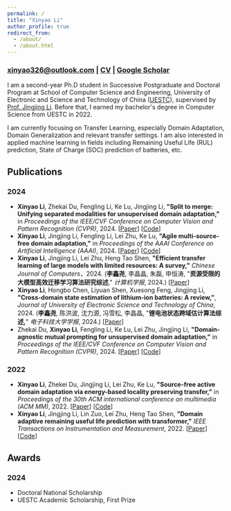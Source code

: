 ```yaml
---
permalink: /
title: "Xinyao Li"
author_profile: true
redirect_from: 
  - /about/
  - /about.html
---
```


### [xinyao326@outlook.com](mailto:xinyao326@outlook.com) | [CV](/assets/en_cv.pdf) | [Google Scholar](https://scholar.google.com/citations?user=lO0a_BUAAAAJ)
I am a second-year Ph.D student in Successive Postgraduate and Doctoral Program at School of Computer Science and Engineering, University of Electronic and Science and Technology of China ([UESTC](https://www.uestc.edu.cn/)), supervised by [Prof. Jingjing Li](https://lijin118.github.io). Before that, I earned my bachelor's degree in Computer Science from UESTC in 2022.

I am currently focusing on Transfer Learning, especially Domain Adaptation, Domain Generalization and relevant transfer settings. I am also interested in applied machine learning in fields including Remaining Useful Life (RUL) prediction, State of Charge (SOC) prediction of batteries, etc. 


## Publications
### 2024
- **Xinyao Li**, Zhekai Du, Fengling Li, Ke Lu, Jingjing Li, **"Split to merge: Unifying separated modalities for unsupervised domain adaptation,"** in *Proceedings of the IEEE/CVF Conference on Computer Vision and Pattern Recognition (CVPR)*, 2024. [[Paper](https://openaccess.thecvf.com/content/CVPR2024/papers/Li_Split_to_Merge_Unifying_Separated_Modalities_for_Unsupervised_Domain_Adaptation_CVPR_2024_paper.pdf)] [[Code](https://github.com/TL-UESTC/UniMoS)]
- **Xinyao Li**, Jingjing Li, Fengling Li, Lei Zhu, Ke Lu, **"Agile multi-source-free domain adaptation,"** in *Proceedings of the AAAI Conference on Artificial Intelligence (AAAI)*, 2024. [[Paper](https://ojs.aaai.org/index.php/AAAI/article/download/29272/30401)] [[Code](https://github.com/TL-UESTC/Bi-ATEN)]
- **Xinyao Li**, Jingjing Li, Lei Zhu, Heng Tao Shen, **"Efficient transfer learning of large models with limited resources: A survey,"** *Chinese Journal of Computers*，2024. (**李鑫尧**, 李晶晶, 朱磊, 申恒涛, "**资源受限的大模型高效迁移学习算法研究综述**," *计算机学报*, 2024.) [[Paper](http://cjc.ict.ac.cn/online/onlinepaper/lxy-20241030165704.pdf)]
- **Xinyao Li**, Hongbo Chen, Liyuan Shen, Xuesong Feng, Jingjing Li, **"Cross-domain state estimation of lithium-ion batteries: A review,"**, *Journal of University of Electronic Science and Technology of China*, 2024. (**李鑫尧**, 陈洪波, 沈力源, 冯雪松, 李晶晶, "**锂电池状态跨域估计算法综述,**" *电子科技大学学报*, 2024.) [[Paper](https://dx.doi.org/10.12178/1001-0548.2024171)]
- Zhekai Du, **Xinyao Li**, Fengling Li, Ke Lu, Lei Zhu, Jingjing Li, **"Domain-agnostic mutual prompting for unsupervised domain adaptation,"** in *Proceedings of the IEEE/CVF Conference on Computer Vision and Pattern Recognition (CVPR)*, 2024. [[Paper](https://openaccess.thecvf.com/content/CVPR2024/papers/Du_Domain-Agnostic_Mutual_Prompting_for_Unsupervised_Domain_Adaptation_CVPR_2024_paper.pdf)] [[Code](https://github.com/TL-UESTC/DAMP)]

### 2022
- **Xinyao Li**, Zhekei Du, Jingjing Li, Lei Zhu, Ke Lu, **"Source-free active domain adaptation via energy-based locality preserving transfer,"** in *Proceedings of the 30th ACM international conference on multimedia (ACM MM)*, 2022. [[Paper](https://dl.acm.org/doi/abs/10.1145/3503161.3548152)] [[Code](https://github.com/TL-UESTC/ELPT)]
- **Xinyao Li**, Jingjing Li, Lin Zuo, Lei Zhu, Heng Tao Shen, **"Domain adaptive remaining useful life prediction with transformer,"** *IEEE Transactions on Instrumentation and Measurement*, 2022. [[Paper](https://ieeexplore.ieee.org/abstract/document/9864208/)] [[Code](https://github.com/TL-UESTC/Domain-Adaptive-Remaining-Useful-Life-Prediction-with-Transformer)]


## Awards
### 2024
- Doctoral National Scholarship
- UESTC Academic Scholarship, First Prize
